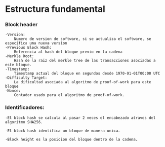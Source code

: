# Estructura fundamental

### Block header
	-Version: 
		Numero de version de software, si se actualiza el software, se especifica una nueva version
	-Previous Block Hash:
		Referencia al hash del bloque previo en la cadena
	-Merkle Root:
		Hash de la raiz del merkle tree de las transacciones asociadas a este bloque.
	-Timestamp:
		Timestamp actual del bloque en segundos desde 1970-01-01T00:00 UTC
	-Difficulty Target:
		La dificultad asociada al algoritmo de proof-of-work para este bloque
	-Nonce:
		Contador usado para el algoritmo de proof-of-work.
		
### Identificadores:
	-El block hash se calcula al pasar 2 veces el encabezado atraves del algoritmo SHA256.
	
	-El block hash identifica un bloque de manera unica.
	
	-Block height es la posicion del bloque dentro de la cadena.
